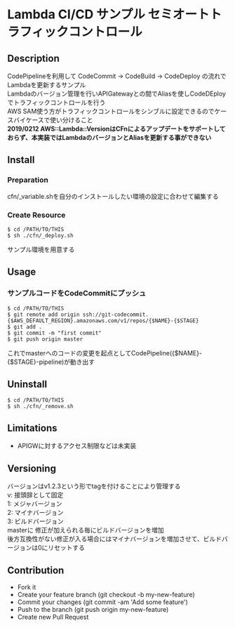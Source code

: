 Lambda CI/CD サンプル セミオートトラフィックコントロール
====

## Description
CodePipelineを利用して CodeCommit → CodeBuild → CodeDeploy の流れでLambdaを更新するサンプル  
Lambdaのバージョン管理を行いAPIGatewayとの間でAliasを使しCodeDEployでトラフィックコントロールを行う  
AWS SAM使う方がトラフィックコントロールをシンブルに設定できるのでケースバイケースで使い分けること  
**2019/0212 AWS::Lambda::VersionはCFnによるアップデートをサポートしておらず、本実装ではLambdaのバージョンとAliasを更新する事ができない**

## Install
### Preparation
cfn/_variable.shを自分のインストールしたい環境の設定に合わせて編集する

### Create Resource
```
$ cd /PATH/TO/THIS
$ sh ./cfn/_deploy.sh
```
サンプル環境を用意する  

## Usage
### サンプルコードをCodeCommitにプッシュ
```
$ cd /PATH/TO/THIS
$ git remote add origin ssh://git-codecommit.{$AWS_DEFAULT_REGION}.amazonaws.com/v1/repos/{$NAME}-{$STAGE}
$ git add .
$ git commit -m "first commit"
$ git push origin master
```
これでmasterへのコードの変更を起点としてCodePipeline({$NAME}-{$STAGE}-pipeline)が動き出す  

## Uninstall
```
$ cd /PATH/TO/THIS
$ sh ./cfn/_remove.sh
```  

## Limitations
- APIGWに対するアクセス制限などは未実装

## Versioning
バージョンはv1.2.3という形でtagを付けることにより管理する  
v: 接頭辞として固定  
1: メジャバージョン  
2: マイナバージョン  
3: ビルドバージョン  
masterに 修正が加えられる毎にビルドバージョンを増加  
後方互換性がない修正が入る場合にはマイナバージョンを増加させて、ビルドバージョンは0にリセットする  

## Contribution
- Fork it
- Create your feature branch (git checkout -b my-new-feature)
- Commit your changes (git commit -am 'Add some feature')
- Push to the branch (git push origin my-new-feature)
- Create new Pull Request
